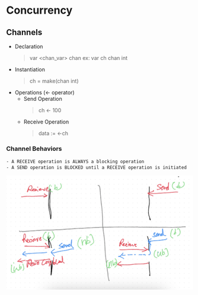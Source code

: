 # Concurrency #
## Channels ##
- Declaration
    > var <chan_var> chan <datatype>
    > ex: var ch chan int
- Instantiation
    > ch = make(chan int)
- Operations (<- operator)
    - Send Operation
        > ch <- 100
    - Receive Operation
        > data := <-ch

### Channel Behaviors ###
    - A RECEIVE operation is ALWAYS a blocking operation
    - A SEND operation is BLOCKED until a RECEIVE operation is initiated

![image channel-behaviors](./channel-behavior.png)